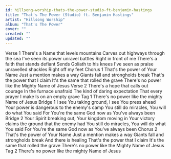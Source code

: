 ```yaml
---
id: hillsong-worship-thats-the-power-studio-ft-benjamin-hastings
title: "That's The Power (Studio) ft. Benjamin Hastings"
artist: "Hillsong Worship"
album: "That's The Power"
cover: ""
created: ""
updated: ""
---
```


Verse 1
There's a Name that levels mountains
Carves out highways through the sea
I've seen its power unravel battles
Right in front of me
There's a faith that stands defiant
Sends Goliath to his knees
I've seen as praise unravelled shackles
Right off my feet
Chorus 1
That's the power of Your Name
Just a mention makes a way
Giants fall and strongholds break
That's the power that I claim
It's the same that rolled the grave
There's no power like the
Mighty Name of Jesus
Verse 2
There's a hope that calls out courage
In the furnace unafraid
The kind of daring expectation
That every prayer I make
Is on an empty grave
Tag 1
There's no power like the mighty Name of Jesus
Bridge 1
I see You taking ground, I see You press ahead
Your power is dangerous to the enemy's camp
You still do miracles, You will do what You said
For You're the same God now as You've always been
Bridge 2
Your Spirit breaking out, Your kingdom moving in
Your victory claims the ground that the enemy had
You still do miracles, You will do what You said
For You're the same God now as
You've always been
Chorus 2
That's the power of Your Name
Just a mention makes a way
Giants fall and strongholds break
And there is healing
That's the power that I claim
It's the same that rolled the grave
There's no power like the
Mighty Name of Jesus
Tag 2
There's no power like the mighty Name of Jesus